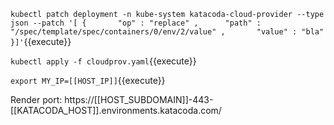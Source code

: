 `kubectl patch deployment -n kube-system katacoda-cloud-provider --type json --patch '[	{		"op" : "replace" ,		"path" : "/spec/template/spec/containers/0/env/2/value" ,		"value" : "bla"	}]'`{{execute}}

`kubectl apply -f cloudprov.yaml`{{execute}}

`export MY_IP=[[HOST_IP]]`{{execute}}


Render port: https://[[HOST_SUBDOMAIN]]-443-[[KATACODA_HOST]].environments.katacoda.com/
